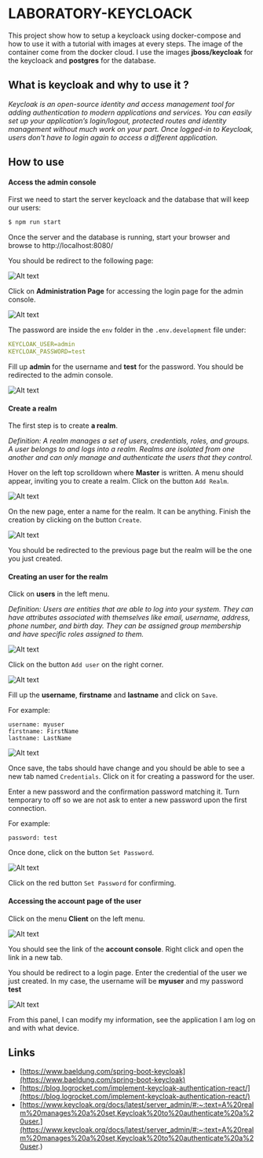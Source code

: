 # LABORATORY-KEYCLOACK

This project show how to setup a keycloack using docker-compose and how to use it with a tutorial with images at every steps. The image of the container come from the docker cloud. I use the images **jboss/keycloak** for the keycloack and **postgres** for the database.

## What is keycloak and why to use it ?

*Keycloak is an open-source identity and access management tool for adding authentication to modern applications and services. You can easily set up your application’s login/logout, protected routes and identity management without much work on your part. Once logged-in to Keycloak, users don't have to login again to access a different application.*

## How to use

#### Access the admin console

First we need to start the server keycloack and the database that will keep our users:

```bash
$ npm run start
```

Once the server and the database is running, start your browser and browse to http://localhost:8080/

You should be redirect to the following page:

![Alt text](Documentation/1.png?raw=true "Documentation")

Click on **Administration Page** for accessing the login page for the admin console.

![Alt text](Documentation/2.png?raw=true "Documentation")

The password are inside the `env` folder in the `.env.development` file under:
```yml
KEYCLOAK_USER=admin
KEYCLOAK_PASSWORD=test
```

Fill up **admin** for the username and **test** for the password. You should be redirected to the admin console.

![Alt text](Documentation/3.png?raw=true "Documentation")

#### Create a realm

The first step is to create **a realm**.

*Definition: A realm manages a set of users, credentials, roles, and groups. A user belongs to and logs into a realm. Realms are isolated from one another and can only manage and authenticate the users that they control.*

Hover on the left top scrolldown where **Master** is written. A menu should appear, inviting you to create a realm. Click on the button `Add Realm`.

![Alt text](Documentation/4.png?raw=true "Documentation")

On the new page, enter a name for the realm. It can be anything. Finish the creation by clicking on the button `Create`.

![Alt text](Documentation/5.png?raw=true "Documentation")

You should be redirected to the previous page but the realm will be the one you just created.

#### Creating an user for the realm

Click on **users** in the left menu.

*Definition: Users are entities that are able to log into your system. They can have attributes associated with themselves like email, username, address, phone number, and birth day. They can be assigned group membership and have specific roles assigned to them.*

![Alt text](Documentation/6.png?raw=true "Documentation")

Click on the button `Add user` on the right corner.

![Alt text](Documentation/7.png?raw=true "Documentation")

Fill up the **username**, **firstname** and **lastname** and click on `Save`.

For example:
```
username: myuser
firstname: FirstName
lastname: LastName
```

![Alt text](Documentation/8.png?raw=true "Documentation")

Once save, the tabs should have change and you should be able to see a new tab named `Credentials`. Click on it for creating a password for the user.

Enter a new password and the confirmation password matching it. Turn temporary to off so we are not ask to enter a new password upon the first connection.

For example:
```
password: test
```

Once done, click on the button `Set Password`.

![Alt text](Documentation/9.png?raw=true "Documentation")

Click on the red button `Set Password` for confirming.

#### Accessing the account page of the user

Click on the menu **Client** on the left menu.

![Alt text](Documentation/14.png?raw=true "Documentation")

You should see the link of the **account console**. Right click and open the link in a new tab.

You should be redirect to a login page. Enter the credential of the user we just created. In my case, the username will be **myuser** and my password **test**

![Alt text](Documentation/15.png?raw=true "Documentation")

From this panel, I can modify my information, see the application I am log on and with what device.

## Links

* [https://www.baeldung.com/spring-boot-keycloak](https://www.baeldung.com/spring-boot-keycloak)
* [https://blog.logrocket.com/implement-keycloak-authentication-react/](https://blog.logrocket.com/implement-keycloak-authentication-react/)
* [https://www.keycloak.org/docs/latest/server_admin/#:~:text=A%20realm%20manages%20a%20set,Keycloak%20to%20authenticate%20a%20user.](https://www.keycloak.org/docs/latest/server_admin/#:~:text=A%20realm%20manages%20a%20set,Keycloak%20to%20authenticate%20a%20user.)
